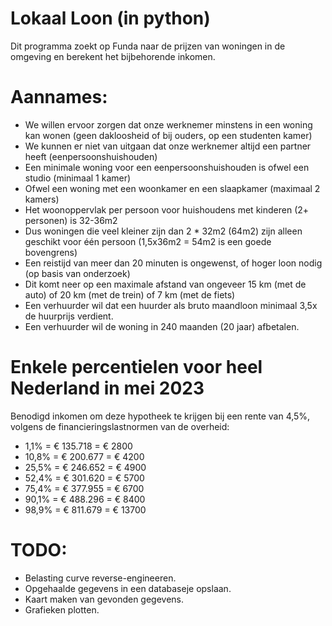 # Lokaal Loon (in python)

Dit programma zoekt op Funda naar de prijzen van woningen in de omgeving en berekent het bijbehorende inkomen.

# Aannames:

* We willen ervoor zorgen dat onze werknemer minstens in een woning kan wonen (geen dakloosheid of bij ouders, op een studenten kamer)
* We kunnen er niet van uitgaan dat onze werknemer altijd een partner heeft (eenpersoonshuishouden)
* Een minimale woning voor een eenpersoonshuishouden is ofwel een studio (minimaal 1 kamer)
* Ofwel een woning met een woonkamer en een slaapkamer (maximaal 2 kamers)
* Het woonoppervlak per persoon voor huishoudens met kinderen (2+ personen) is 32-36m2
* Dus woningen die veel kleiner zijn dan 2 * 32m2 (64m2) zijn alleen geschikt voor één persoon (1,5x36m2 = 54m2 is een goede bovengrens)
* Een reistijd van meer dan 20 minuten is ongewenst, of hoger loon nodig (op basis van onderzoek)
* Dit komt neer op een maximale afstand van ongeveer 15 km (met de auto) of 20 km (met de trein) of 7 km (met de fiets)
* Een verhuurder wil dat een huurder als bruto maandloon minimaal 3,5x de huurprijs verdient.
* Een verhuurder wil de woning in 240 maanden (20 jaar) afbetalen.

# Enkele percentielen voor heel Nederland in mei 2023

Benodigd inkomen om deze hypotheek te krijgen bij een rente van 4,5%, volgens de financieringslastnormen van de overheid:

- 1,1% = € 135.718 = € 2800
- 10,8% = € 200.677 = € 4200
- 25,5% = € 246.652 = € 4900
- 52,4% = € 301.620 = € 5700
- 75,4% = € 377.955 = € 6700
- 90,1% = € 488.296 = € 8400
- 98,9% = € 811.679 = € 13700

# TODO:

* Belasting curve reverse-engineeren.
* Opgehaalde gegevens in een databaseje opslaan.
* Kaart maken van gevonden gegevens.
* Grafieken plotten.